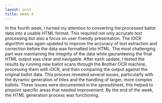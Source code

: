 ```yaml
---
layout: post
title: Week 4
---
```


In the fourth week, I turned my attention to converting the processed ballot data into a usable HTML format. This required not only accurate text processing but also a focus on user friendly presentation. The iOCR algorithm was again updated to improve the accuracy of text extraction and correction before the data was formatted into HTML. The most challenging part was maintaining the integrity of the data while gauranteeing the final HTML output was clear and navigable. After each update, I tested the results by running new ballot scans through the Brother OCR machine, processing them with iOCR, and then comparing the output against the original ballot data. This process revealed several issues, particularly with the dynamic generation of titles and the handling of larger, more complex ballots. These issues were documented in the spreadsheet, this helped to pinpoint specific areas that needed improvement. By the end of the week, the HTML generation process was functioning.




